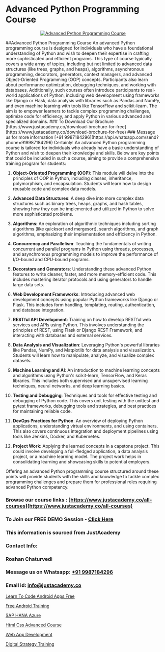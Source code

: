 # Advanced Python Programming Course

<p align="center">
  <a href="https://justacademy.co/course-detail/python-training">
    <img src="https://justacademy.co/storage2/course_image/1709713400_course_image.webp" alt="Advanced Python Programming Course">
  </a>
</p>
##Advanced Python Programming Course
An advanced Python programming course is designed for individuals who have a foundational understanding of Python and wish to deepen their expertise in crafting more sophisticated and efficient programs. This type of course typically covers a wide array of topics, including but not limited to advanced data structures (like trees, graphs, and heaps), algorithms, asynchronous programming, decorators, generators, context managers, and advanced Object-Oriented Programming (OOP) concepts. Participants also learn about performance optimization, debugging techniques, and working with databases. Additionally, such courses often introduce participants to real-world applications of Python, including web development using frameworks like Django or Flask, data analysis with libraries such as Pandas and NumPy, and even machine learning with tools like TensorFlow and scikit-learn. The aim is to empower learners to tackle complex programming challenges, optimize code for efficiency, and apply Python in various advanced and specialized domains.
### To Download Our Brochure [https://www.justacademy.co/download-brochure-for-free](https://www.justacademy.co/download-brochure-for-free)
### Message us for more information [+91 9987184296](https://api.whatsapp.com/send?phone=919987184296)
Certainly! An advanced Python programming course is tailored for individuals who already have a basic understanding of Python and wish to deepen their knowledge and skills. Below are key points that could be included in such a course, aiming to provide a comprehensive training program for students:

1) **Object-Oriented Programming (OOP)**: This module will delve into the principles of OOP in Python, including classes, inheritance, polymorphism, and encapsulation. Students will learn how to design reusable code and complex data models.

2) **Advanced Data Structures**: A deep dive into more complex data structures such as binary trees, heaps, graphs, and hash tables, showing how they can be implemented and utilized in Python to solve more sophisticated problems.

3) **Algorithms**: An exploration of algorithmic techniques including sorting algorithms (like quicksort and mergesort), search algorithms, and graph algorithms, emphasizing their implementation and efficiency in Python.

4) **Concurrency and Parallelism**: Teaching the fundamentals of writing concurrent and parallel programs in Python using threads, processes, and asynchronous programming models to improve the performance of I/O-bound and CPU-bound programs.

5) **Decorators and Generators**: Understanding these advanced Python features to write cleaner, faster, and more memory-efficient code. This includes mastering iterator protocols and using generators to handle large data sets.

6) **Web Development Frameworks**: Introducing advanced web development concepts using popular Python frameworks like Django or Flask. This includes form handling, templating, routing, authentication, and database integration.

7) **RESTful API Development**: Training on how to develop RESTful web services and APIs using Python. This involves understanding the principles of REST, using Flask or Django REST Framework, and interacting with databases and external services.

8) **Data Analysis and Visualization**: Leveraging Python's powerful libraries like Pandas, NumPy, and Matplotlib for data analysis and visualization. Students will learn how to manipulate, analyze, and visualize complex datasets.

9) **Machine Learning and AI**: An introduction to machine learning concepts and algorithms using Python's scikit-learn, TensorFlow, and Keras libraries. This includes both supervised and unsupervised learning techniques, neural networks, and deep learning basics.

10) **Testing and Debugging**: Techniques and tools for effective testing and debugging of Python code. This covers unit testing with the unittest and pytest frameworks, debugging tools and strategies, and best practices for maintaining reliable code.

11) **DevOps Practices for Python**: An overview of deploying Python applications, understanding virtual environments, and using containers. This also covers continuous integration and deployment pipelines using tools like Jenkins, Docker, and Kubernetes.

12) **Project Work**: Applying the learned concepts in a capstone project. This could involve developing a full-fledged application, a data analysis project, or a machine learning model. The project work helps in consolidating learning and showcasing skills to potential employers.

Offering an advanced Python programming course structured around these points will provide students with the skills and knowledge to tackle complex programming challenges and prepare them for professional roles requiring advanced Python competency.

### Browse our course links : [https://www.justacademy.co/all-courses](https://www.justacademy.co/all-courses) 
### To Join our FREE DEMO Session - [Click Here](https://www.justacademy.co/register-for-course-demo)


### This information is sourced from JustAcademy
### Contact Info:
### Roshan Chaturvedi
### Message us on Whatsapp: [+91 9987184296](https://api.whatsapp.com/send?phone=919987184296)
### Email id: [info@justacademy.co](mailto:info@justacademy.co)
                
[Learn To Code Android Apps Free](https://www.linkedin.com/pulse/learn-code-android-apps-free-justacademy-delhi-9ahff/)

[Free Android Training](https://www.linkedin.com/pulse/free-android-training-software-training-mountain-view-yhzlc/)

[SAP HANA Azure](https://medium.com/@kamblerajas684/sap-hana-azure-707ecda778ff)

[Html Css Advanced Course](https://medium.com/@roneet705/html-css-advanced-course-793b512c460e)

[Web App Development](https://justacademyin.github.io/justacademy/web-app-development)

[Digital Strategy Training](https://justacademyin.github.io/justacademy/digital-strategy-training)

